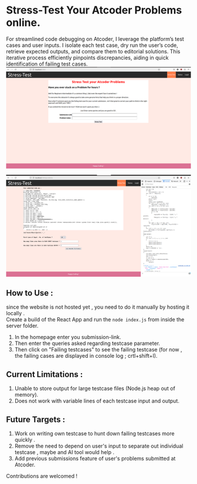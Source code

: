 # Stress-Test Your Atcoder Problems online.

For streamlined code debugging on Atcoder,
I leverage the platform’s test cases and user inputs. I
isolate each test case, dry run the user’s code, retrieve
expected outputs, and compare them to editorial solutions. This iterative process efficiently pinpoints discrepancies, aiding in quick identification of failing test
cases.
![img_1.png](img_1.png)  

![img.png](img.png)




## How to Use :
since the website is not hosted yet , you need to do it manually by hosting it locally .  
Create a build of the React App and run the `node index.js`  from inside the server folder.
1. In the homepage enter you submission-link.  
2. Then enter the queries asked regarding testcase parameter.   
3. Then click on "Failing testcases" to see the  failing testcase (for now , the failing cases are displayed in console log ; crtl+shift+I).

## Current Limitations :
1. Unable to store output for large testcase files (Node.js heap out of memory).
2. Does not work with variable lines of each testcase input and output.
 
## Future Targets :
1. Work on writing own testcase to hunt down failing testcases more quickly .
2. Remove the need to depend on user's input to separate out individual testcase , maybe and AI tool would help .
3. Add previous submissions feature of user's problems submitted at Atcoder.  
  
Contributions are welcomed !
